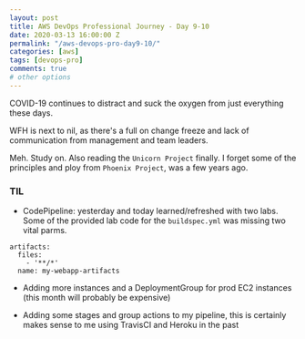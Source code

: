 ```yaml
---
layout: post
title: AWS DevOps Professional Journey - Day 9-10
date: 2020-03-13 16:00:00 Z
permalink: "/aws-devops-pro-day9-10/"
categories: [aws]
tags: [devops-pro]
comments: true
# other options
---
```


COVID-19 continues to distract and suck the oxygen from just everything these days.

WFH is next to nil, as there's a full on change freeze and lack of communication from management and team leaders.

Meh. Study on. Also reading the `Unicorn Project` finally. I forget some of the principles and ploy from `Phoenix Project`, was a few years ago.

### TIL
- CodePipeline: yesterday and today learned/refreshed with two labs. Some of the provided lab code for the `buildspec.yml` was missing two vital parms.

```
artifacts:
  files:
    - '**/*'
  name: my-webapp-artifacts
```

- Adding more instances and a DeploymentGroup for prod EC2 instances (this month will probably be expensive)

- Adding some stages and group actions to my pipeline, this is certainly makes sense to me using TravisCI and Heroku in the past




